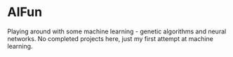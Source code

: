 # AIFun

Playing around with some machine learning - genetic algorithms and neural networks.
No completed projects here, just my first attempt at machine learning. 
